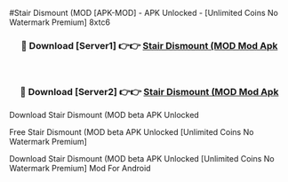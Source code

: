 #Stair Dismount (MOD [APK-MOD] - APK Unlocked - [Unlimited Coins No Watermark Premium] 8xtc6



<div align="center">

<h3>🔴 Download [Server1] 👉👉 <a href="https://momento.my/?title=Stair_Dismount_(MOD">Stair Dismount (MOD Mod Apk</a></h3><br>

<h3>🔴 Download [Server2] 👉👉 <a href="https://momento.my/?title=Stair_Dismount_(MOD">Stair Dismount (MOD Mod Apk</a></h3>
</div>



Download Stair Dismount (MOD beta APK Unlocked

Free Stair Dismount (MOD beta APK Unlocked [Unlimited Coins No Watermark Premium]

Download Stair Dismount (MOD beta APK Unlocked [Unlimited Coins No Watermark Premium] Mod For Android
